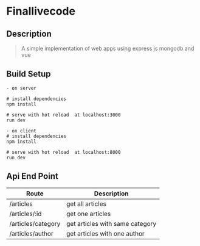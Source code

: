 # Finallivecode

## Description
> A simple implementation of web apps using express js mongodb and vue

## Build Setup
```
- on server

# install dependencies
npm install

# serve with hot reload  at localhost:3000
run dev

- on client
# install dependencies
npm install

# serve with hot reload  at localhost:8000
run dev
```

## Api End Point

Route | Description
---|---|
/articles | get all articles
/articles/:id | get one articles
/articles/category | get articles with same category
/articles/author | get articles with one author
